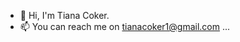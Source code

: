 - 👋 Hi, I'm Tiana Coker.
- 📫 You can reach me on tianacoker1@gmail.com ...

<!---
TianaCoker/TianaCoker is a ✨ special ✨ repository because its `README.md` (this file) appears on your GitHub profile.
You can click the Preview link to take a look at your changes.
--->
